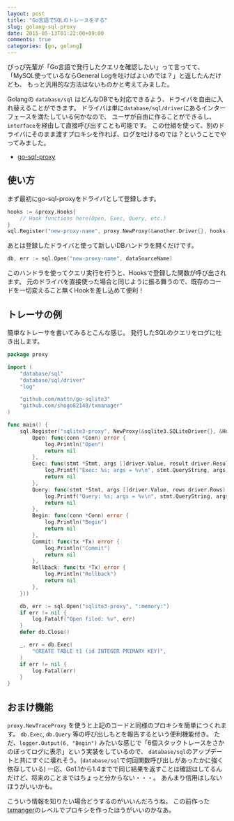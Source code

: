 ```yaml
---
layout: post
title: "Go言語でSQLのトレースをする"
slug: golang-sql-proxy
date: 2015-05-13T01:22:00+09:00
comments: true
categories: [go, golang]
---
```


ぴっぴ先輩が「Go言語で発行したクエリを確認したい」って言ってて、
「MySQL使っているならGeneral Logを吐けばよいのでは？」と返したんだけども、
もっと汎用的な方法はないものかと考えてみました。

<!-- More -->

Golangの `database/sql` はどんなDBでも対応できるよう、ドライバを自由に入れ替えることができます。
ドライバは単に`database/sql/driver`にあるインターフェースを満たしている何かなので、
ユーザが自由に作ることができるし、`interface`を経由して直接呼び出すことも可能です。
この仕組を使って、別のドライバにそのまま渡すプロキシを作れば、ログを吐けるのでは？ということでやってみました。

- [go-sql-proxy](https://github.com/shogo82148/go-sql-proxy)

## 使い方

まず最初にgo-sql-proxyをドライバとして登録します。

``` go
hooks := &proxy.Hooks{
	// Hook functions here(Open, Exec, Query, etc.)
}
sql.Register("new-proxy-name", proxy.NewProxy(&another.Driver{}, hooks))
```

あとは登録したドライバと使って新しいDBハンドラを開くだけです。

``` go
db, err := sql.Open("new-proxy-name", dataSourceName)
```

このハンドラを使ってクエリ実行を行うと、Hooksで登録した関数が呼び出されます。
元のドライバを直接使った場合と同じように振る舞うので、既存のコードを一切変えること無くHookを差し込めて便利！

## トレーサの例

簡単なトレーサを書いてみるとこんな感じ。
発行したSQLのクエリをログに吐き出します。

``` go
package proxy

import (
	"database/sql"
	"database/sql/driver"
	"log"

	"github.com/mattn/go-sqlite3"
	"github.com/shogo82148/txmanager"
)

func main() {
	sql.Register("sqlite3-proxy", NewProxy(&sqlite3.SQLiteDriver{}, &Hooks{
		Open: func(conn *Conn) error {
			log.Println("Open")
			return nil
		},
		Exec: func(stmt *Stmt, args []driver.Value, result driver.Result) error {
			log.Printf("Exec: %s; args = %v\n", stmt.QueryString, args)
			return nil
		},
		Query: func(stmt *Stmt, args []driver.Value, rows driver.Rows) error {
			log.Printf("Query: %s; args = %v\n", stmt.QueryString, args)
			return nil
		},
		Begin: func(conn *Conn) error {
			log.Println("Begin")
			return nil
		},
		Commit: func(tx *Tx) error {
			log.Println("Commit")
			return nil
		},
		Rollback: func(tx *Tx) error {
			log.Println("Rollback")
			return nil
		},
	}))

	db, err := sql.Open("sqlite3-proxy", ":memory:")
	if err != nil {
		log.Fatalf("Open filed: %v", err)
	}
	defer db.Close()

	_, err = db.Exec(
		"CREATE TABLE t1 (id INTEGER PRIMARY KEY)",
	)
	if err != nil {
		log.Fatal(err)
	}
}
```


## おまけ機能

`proxy.NewTraceProxy` を使うと上記のコードと同様のプロキシを簡単につくれます。
`db.Exec`, `db.Query` 等の呼び出しもとを報告するという便利機能付き。
ただ、`logger.Output(6, "Begin")` みたいな感じで「6個スタックトレースをさかのぼってログに表示」という実装をしているので、
`database/sql`のアップデートと共にすぐに壊れそう。(`database/sql`で何回関数呼び出しがあったかに強く依存している)
一応、Go1.1から1.4までで同じ結果を返すことは確認はしてるんだけど、将来のことまではちょっと分からない・・・。
あんまり信用はしないほうがいいかも。

こういう情報を知りたい場合どうするのがいいんだろうね。
この前作った[txmanger](http://shogo82148.github.io/blog/2015/05/09/go-txmanager/)のレベルでプロキシを作ったほうがいいのかなあ。

